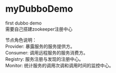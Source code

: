 # myDubboDemo
first dubbo demo</br>
需要自己搭建zookeeper注册中心

节点角色说明：</br>
Provider: 暴露服务的服务提供方。</br>
Consumer: 调用远程服务的服务消费方。</br>
Registry: 服务注册与发现的注册中心。</br>
Monitor: 统计服务的调用次调和调用时间的监控中心。</br>
